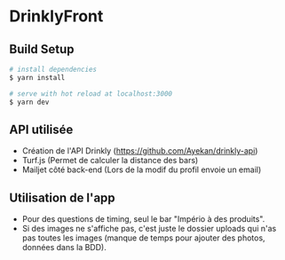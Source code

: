 # DrinklyFront

## Build Setup

```bash
# install dependencies
$ yarn install

# serve with hot reload at localhost:3000
$ yarn dev
```

## API utilisée

- Création de l'API Drinkly (https://github.com/Ayekan/drinkly-api)
- Turf.js (Permet de calculer la distance des bars)
- Mailjet côté back-end (Lors de la modif du profil envoie un email)

## Utilisation de l'app
- Pour des questions de timing, seul le bar "Império à des produits". 
- Si des images ne s'affiche pas, c'est juste le dossier uploads qui n'as pas toutes les images (manque de temps pour ajouter des photos, données dans la BDD). 
